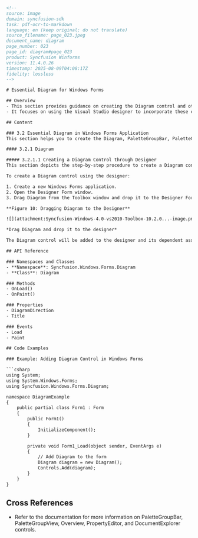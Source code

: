 ```html
<!-- 
source: image
domain: syncfusion-sdk
task: pdf-ocr-to-markdown
language: en (keep original; do not translate)
source_filename: page_023.jpeg
document_name: diagram
page_number: 023
page_id: diagram#page_023
product: Syncfusion Winforms
version: 11.4.0.26
timestamp: 2025-08-09T04:08:17Z
fidelity: lossless
-->

# Essential Diagram for Windows Forms

## Overview
- This section provides guidance on creating the Diagram control and other related components such as PaletteGroupBar, PaletteGroupView, Overview, PropertyEditor, and DocumentExplorer in a Windows Forms application.
- It focuses on using the Visual Studio designer to incorporate these controls into a .NET Windows Forms application.

## Content

### 3.2 Essential Diagram in Windows Forms Application
This section helps you to create the Diagram, PaletteGroupBar, PaletteGroupView, Overview, PropertyEditor, and DocumentExplorer controls through the designer and code in a Windows Forms application.

#### 3.2.1 Diagram

##### 3.2.1.1 Creating a Diagram Control through Designer
This section depicts the step-by-step procedure to create a Diagram control through the Visual Studio designer in a .NET Windows Forms application.

To create a Diagram control using the designer:

1. Create a new Windows Forms application.
2. Open the Designer Form window.
3. Drag Diagram from the Toolbox window and drop it to the Designer Form window.

**Figure 10: Dragging Diagram to the Designer**

![](attachment:Syncfusion-Windows-4.0-vs2010-Toolbox-10.2.0...-image.png)

*Drag Diagram and drop it to the designer*

The Diagram control will be added to the designer and its dependent assemblies will be added to the project once you dropped it to the Designer Form window.

## API Reference

### Namespaces and Classes
- **Namespace**: Syncfusion.Windows.Forms.Diagram
- **Class**: Diagram

### Methods
- OnLoad()
- OnPaint()

### Properties
- DiagramDirection
- Title

### Events
- Load
- Paint

## Code Examples

### Example: Adding Diagram Control in Windows Forms

```csharp
using System;
using System.Windows.Forms;
using Syncfusion.Windows.Forms.Diagram;

namespace DiagramExample
{
    public partial class Form1 : Form
    {
        public Form1()
        {
            InitializeComponent();
        }

        private void Form1_Load(object sender, EventArgs e)
        {
            // Add Diagram to the form
            Diagram diagram = new Diagram();
            Controls.Add(diagram);
        }
    }
}
```

## Cross References
- Refer to the documentation for more information on PaletteGroupBar, PaletteGroupView, Overview, PropertyEditor, and DocumentExplorer controls.

<!-- tags: [Windows Forms, Diagram, Control, Designer, Visual Studio, .NET] keywords: [Diagram control, PaletteGroupBar, PaletteGroupView, Overview, PropertyEditor, DocumentExplorer, Visual Studio designer, Windows Forms application, .NET] -->
```